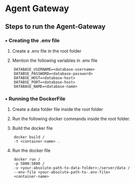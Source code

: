 # Agent Gateway

## Steps to run the Agent-Gateway

### • Creating the .env file

1. Create a .env file in the root folder

2. Mention the following variables in .env file

```
    DATABASE_USERNAME=<database-username>
    DATABSE_PASSWORD=<database-password>
    DATABSE_HOST=<database-host>
    DATABSE_PORT=<database-host>
    DATABASE_NAME=<database-name>
```

### • Running the DockerFile
1. Create a data folder file inside the root folder

2. Run the following docker commands inside the root folder.

3. Build the docker file 

```  
    docker build /
    -t <container-name> . 
```

4. Run the docker file 

```
    docker run /
    -p 5000:5000 /
    -v <your-absolute-path-to-data-folder>:/server/data /
    --env-file <your-absolute-path-to-.env-file>
    <container-name>
```
